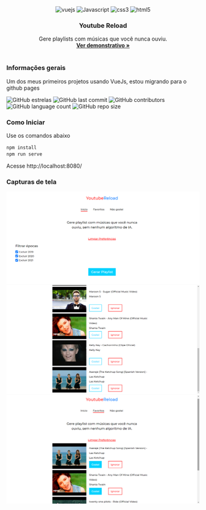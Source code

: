 <div align="center">
  <img height="30" alt="vuejs" src="https://img.shields.io/badge/Vue.js-35495E?style=for-the-badge&logo=vue.js&logoColor=4FC08D">
  <img height="30" alt="Javascript" src="https://img.shields.io/badge/JavaScript-F7DF1E?style=for-the-badge&logo=javascript&logoColor=black">
  <img height="30" alt="css3" src="https://img.shields.io/badge/CSS3-1572B6?style=for-the-badge&logo=css3&logoColor=white">
  <img height="30" alt="html5" src="https://img.shields.io/badge/HTML5-E34F26?style=for-the-badge&logo=html5&logoColor=white">
</div>

<h3 align="center">Youtube Reload</h3>
<p align="center">
  Gere playlists com músicas que você nunca ouviu.
  <br>
  <a href="https://gabrielogregorio.github.io/youtube-reload/"><strong>Ver demonstrativo »</strong></a>
  <br>
  <br>
</p>

<h3>Informações gerais</h3>

Um dos meus primeiros projetos usando VueJs, estou migrando para o github pages

![GitHub estrelas](https://img.shields.io/github/stars/gabrielogregorio/youtube-reload)
![GitHub last commit](https://img.shields.io/github/last-commit/gabrielogregorio/youtube-reload?style=flat-square)
![GitHub contributors](https://img.shields.io/github/contributors/gabrielogregorio/youtube-reload)
![GitHub language count](https://img.shields.io/github/languages/count/gabrielogregorio/youtube-reload)
![GitHub repo size](https://img.shields.io/github/repo-size/gabrielogregorio/youtube-reload)

### Como Iniciar           
Use os comandos abaixo

```bash    
npm install
npm run serve
```

Acesse http://localhost:8080/

### Capturas de tela
![Tela inicial](1.png)
![Playlist Gerada](2.png)
![Tela de favoritos](3.png)
